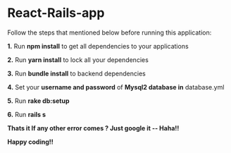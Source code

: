 # React-Rails-app

Follow the steps that mentioned below before running this application:

 **1.** Run **npm install** to get all dependencies to your applications

 **2.** Run **yarn install** to lock all your dependencies

 **3.** Run **bundle install** to backend dependencies

 **4.** Set your **username and password** of **Mysql2 database in** database.yml

 **5.** Run **rake db:setup**

 **6.** Run **rails s**

 **Thats it If any other error comes ? Just google it -- Haha!!**

**Happy coding!!**
